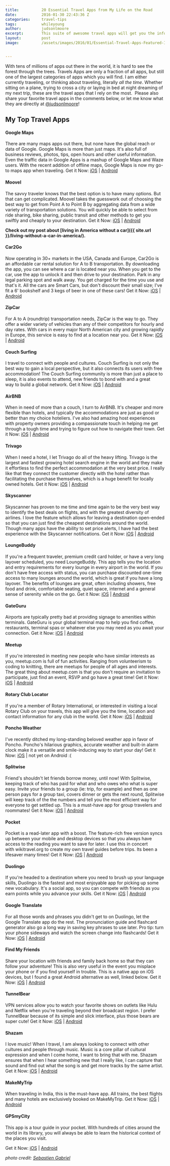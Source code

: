 ```yaml
---
title:			20 Essential Travel Apps from My Life on the Road
date:			2016-01-30 22:43:36 Z
categories:		travel-tips
tags:			whileyoung
author:			judsonlmoore
excerpt:		This suite of awesome travel apps will get you the information you need, when you need it while traveling around the world.
layout:			post
image:			/assets/images/2016/01/Essential-Travel-Apps-Featured-Image.jpg


---
```


With tens of millions of apps out there in the world, it is hard to see the forest through the trees. Travels Apps are only a fraction of all apps, but still one of the largest categories of apps which you will find. I am either currently traveling, or thinking about traveling, literally _all the time_. Whether sitting on a plane, trying to cross a city or laying in bed at night dreaming of my next trip, these are the travel apps that I rely on the most.  Please also share your favorite travel apps in the comments below, or let me know what they are directly at [@judsonlmoore](https://twitter.com/judsonlmoore)!

## My Top Travel Apps

#### Google Maps

There are many maps apps out there, but none have the global reach or data of Google. Google Maps is more than just maps. It's also full of business reviews, photos, tips, open hours and other useful information. Even the traffic data in Google Apps is a mashup of Google Maps and Waze users. With the recent addition of offline maps, Google Maps is now my go-to maps app when traveling.
Get it Now: [iOS](https://geo.itunes.apple.com/us/app/google-maps/id585027354?mt=8&at=1l3vaf4) | [Android](https://play.google.com/store/apps/details?id=com.google.android.apps.maps&hl=en)

#### Moovel

The savvy traveler knows that the best option is to have many options. But that can get complicated. Moovel takes the guesswork out of choosing the best way to get from Point A to Point B by aggregating data from a wide variety of transportation solutions. You will quickly be able to select from ride sharing, bike sharing, public transit and other methods to get you swiftly and cheaply to your destination.
Get it Now: [iOS](https://app.adjust.com/9kk8vt) | [Android](https://play.google.com/store/apps/details?id=com.daimler.moovel.android)

**Check out my post about [living in America without a car]({{ site.url }}/living-without-a-car-in-america/).**

#### Car2Go

Now operating in 30+ markets in the USA, Canada and Europe, Car2Go is an affordable car rental solution for A to B transportation. By downloading the app, you can see where a car is located near you. When you get to the car, use the app to unlock it and then drive to your destination. Park in any legal parking spot and walk away. You get charged for the time you use and that's it. All the cars are Smart Cars, but don't discount their small size; I've fit a 6' bookshelf and 3 kegs of beer in one of these cars!
Get it Now: [iOS](https://geo.itunes.apple.com/us/app/car2go/id514921710?mt=8&at=1l3vaf4) | [Android](https://play.google.com/store/apps/details?id=com.car2go)

#### ZipCar

For A to A (roundtrip) transportation needs, ZipCar is the way to go. They offer a wider variety of vehicles than any of their competitors for hourly and day rates. With cars in every major North American city and growing rapidly in Europe, this service is easy to find at a location near you.
Get it Now: [iOS](https://geo.itunes.apple.com/us/app/zipcar/id329384702?mt=8&at=1l3vaf4) | [Android](https://play.google.com/store/apps/details?id=com.zc.android)

#### Couch Surfing

I travel to connect with people and cultures. Couch Surfing is not only the best way to gain a local perspective, but it also connects its users with free accommodation! The Couch Surfing community is more than just a place to sleep, it is also events to attend, new friends to bond with and a great way to build a global network.
Get it Now: [iOS](https://geo.itunes.apple.com/us/app/couchsurfing-travel-app/id525642917?mt=8&at=1l3vaf4) | [Android](https://play.google.com/store/apps/details?id=com.couchsurfing.mobile.android)

#### AirBNB

When in need of more than a couch, I turn to AirBNB. It's cheaper and more flexible than hotels, and typically the accommodations are just as good or better than my choice hoteliers. I've also had amazing host experiences with property owners providing a compassionate touch in helping me get through a tough time and trying to figure out how to navigate their town.
Get it Now: [iOS](https://geo.itunes.apple.com/us/app/airbnb/id401626263?mt=8&at=1l3vaf4) | [Android](https://play.google.com/store/apps/details?id=com.airbnb.android)

#### Trivago

When I need a hotel, I let Trivago do all of the heavy lifting. Trivago is the largest and fastest growing hotel search engine in the world and they make it effortless to find the perfect accommodation at the very best price. I really like that they connect the customer directly with the hotel rather than facilitating the purchase themselves, which is a huge benefit for locally owned hotels.
Get it Now: [iOS](https://geo.itunes.apple.com/us/app/trivago-hotel-deal-comparison/id376888389?mt=8&at=1l3vaf4) | [Android](https://play.google.com/store/apps/details?id=com.trivago)

#### Skyscanner

Skyscanner has proven to me time and time again to be the very best way to identify the best deals on flights, and with the greatest diversity of airlines. I love the feature which allows for leaving a destination open-ended so that you can just find the cheapest destinations around the world. Though many apps have the ability to set price alerts, I have had the best experience with the Skyscanner notifications.
Get it Now: [iOS](https://geo.itunes.apple.com/us/app/skyscanner/id415458524?mt=8&at=1l3vaf4) | [Android](https://play.google.com/store/apps/details?id=net.skyscanner.android.main)

#### LoungeBuddy

If you're a frequent traveler, premium credit card holder, or have a very long layover scheduled, you need LoungeBuddy. This app tells you the location and entry requirements for every lounge in every airport in the world. If you don't have free access with status, you can purchase discounted one-time access to many lounges around the world, which is great if you have a long layover. The benefits of lounges are great, often including showers, free food and drink, comfortable seating, quiet space, internet and a general sense of serenity while on the go.
Get it Now: [iOS](https://geo.itunes.apple.com/us/app/loungebuddy-find-access-airport/id674176920?mt=8&at=1l3vaf4) | [Android](https://play.google.com/store/apps/details?id=com.loungebuddy.playstore)

#### GateGuru

Airports are typically pretty bad at providing signage to amenities within terminals. GateGuru is your global terminal map to help you find coffee, restaurants, terminal spas or whatever else you may need as you await your connection.
Get it Now: [iOS](https://geo.itunes.apple.com/us/app/gateguru-airport-info-flight/id326862399?mt=8&at=1l3vaf4) | [Android](https://play.google.com/store/apps/details?id=com.gateguruapp.android)

#### Meetup

If you're interested in meeting new people who have similar interests as you, meetup.com is full of fun activities. Ranging from volunteerism to coding to knitting, there are meetups for people of all ages and interests. The great thing about meetup.com is that you don't require an invitation to participate, just find an event, RSVP and go have a great time!
Get it Now: [iOS](https://geo.itunes.apple.com/us/app/meetup-groups-near-you-that/id375990038?mt=8&at=1l3vaf4) | [Android](https://play.google.com/store/apps/details?id=com.meetup)

#### Rotary Club Locator

If you're a member of Rotary International, or interested in visiting a local Rotary Club on your travels, this app will give you the time, location and contact information for any club in the world.
Get it Now: [iOS](https://geo.itunes.apple.com/us/app/rotary-club-locator/id406614602?mt=8&at=1l3vaf4) | [Android](https://play.google.com/store/apps/details?id=com.app.clubfinder)

#### Poncho Weather

I've recently ditched my long-standing beloved weather app in favor of Poncho. Poncho's hilarious graphics, accurate weather and built-in alarm clock make it a versatile and smile-inducing way to start your day!
Get it Now: [iOS](https://geo.itunes.apple.com/us/app/poncho-wake-up-weather/id931625520?mt=8&at=1l3vaf4) | not yet on Android :(

#### Splitwise

Friend's shouldn't let friends borrow money, until now! With Splitwise, keeping track of who has paid for what and who owes who what is super easy. Invite your friends to a group (ie: trip, for example) and then as one person pays for a group taxi, covers dinner or gets the next round, Splitwise will keep track of the the numbers and tell you the most efficient way for everyone to get settled up. This is a must-have app for group travelers and roommates!
Get it Now: [iOS](https://geo.itunes.apple.com/us/app/splitwise-split-bills-expenses/id458023433?mt=8&at=1l3vaf4) | [Android](https://play.google.com/store/apps/details?id=com.Splitwise.SplitwiseMobile)

#### Pocket

Pocket is a read-later app with a boost. The feature-rich free version syncs up between your mobile and desktop devices so that you always have access to the reading you want to save for later. I use this in concert with wikitravel.org to create my own travel guides before trips. Its been a lifesaver many times!
Get it Now: [iOS](https://apps.apple.com/de/app/pocket/id309601447?mt=8&ign-mpt=uo%3D4) | [Android](https://play.google.com/store/apps/details?id=com.ideashower.readitlater.pro)

#### Duolingo

If you're headed to a destination where you need to brush up your language skills, Duolingo is the fastest and most enjoyable app for picking up some new vocabulary. It's a social app, so you can compete with friends as you earn points while you advance your skills.
Get it Now: [iOS](https://geo.itunes.apple.com/us/app/duolingo-learn-languages-for/id570060128?mt=8&at=1l3vaf4) | [Android](https://play.google.com/store/apps/details?id=com.duolingo)

#### Google Translate

For all those words and phrases you didn't get to on Duolingo, let the Google Translate app do the rest. The pronunciation guide and flashcard generator also go a long way in saving key phrases to use later. Pro tip: turn your phone sideways and watch the screen change into flashcards!
Get it Now: [iOS](https://geo.itunes.apple.com/us/app/google-translate/id414706506?mt=8&at=1l3vaf4) | [Android](https://play.google.com/store/apps/details?id=com.google.android.apps.translate)

#### Find My Friends

Share your location with friends and family back home so that they can follow your adventure! This is also very useful in the event you misplace your phone or if you find yourself in trouble. This is a native app on iOS devices, but I found a great Android alternative as well, linked below.
Get it Now: [iOS](https://itunes.apple.com/us/app/find-my-friends/id466122094?mt=8&at=1l3vaf4) | [Android](https://play.google.com/store/apps/details?id=com.fsp.android.friendlocator)

#### TunnelBear

VPN services allow you to watch your favorite shows on outlets like Hulu and Netflix when you're traveling beyond their broadcast region. I prefer TunnelBear because of its simple and slick interface, plus those bears are super cute!
Get it Now: [iOS](https://geo.itunes.apple.com/us/app/tunnelbear-vpn-best-mobile/id564842283?mt=8&at=1l3vaf4) | [Android](https://play.google.com/store/apps/details?id=com.tunnelbear.android)

#### Shazam

I love music! When I travel, I am always looking to connect with other cultures and people through music. Music is a core pillar of cultural expression and when I come home, I want to bring that with me. Shazam ensures that when I hear something new that I really like, I can capture that sound and find out what the song is and get more tracks by the same artist.
Get it Now: [iOS](https://geo.itunes.apple.com/us/app/shazam-discover-music-artists/id284993459?mt=8&at=1l3vaf4) | [Android](https://play.google.com/store/apps/details?id=com.shazam.android)

#### MakeMyTrip

When traveling in India, this is the must-have app. All trains, the best flights and many hotels are exclusively booked on MakeMyTrip.
Get it Now: [iOS](https://geo.itunes.apple.com/us/app/makemytrip-flights-hotels/id530488359?mt=8&at=1l3vaf4) | [Android](https://play.google.com/store/apps/details?id=com.makemytrip)

#### GPSmyCity

This app is a tour guide in your pocket. With hundreds of cities around the world in its library, you will always be able to learn the historical context of the places you visit.

Get it Now: [iOS](https://itunes.apple.com/us/app/free-city-maps-walks-470-cities/id417207307?mt=8) | [Android](https://play.google.com/store/apps/developer?id=GPSmyCity.com,+Inc.)

_photo credit: [Sebastien Gabriel](http://unsplash.com/sgabriel)_
